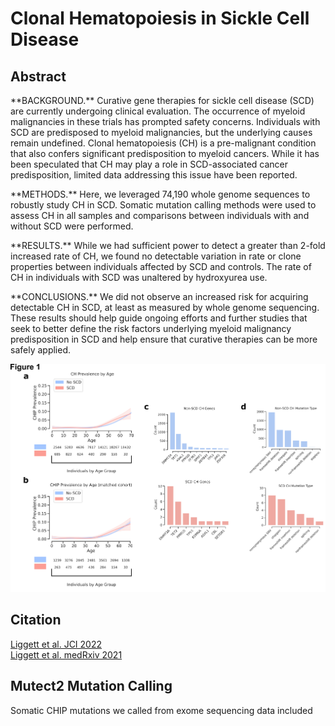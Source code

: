 
# Clonal Hematopoiesis in Sickle Cell Disease

## Abstract

<p>**BACKGROUND.** Curative gene therapies for sickle cell disease (SCD) are currently undergoing clinical evaluation. The occurrence of myeloid malignancies in these trials has prompted safety concerns. Individuals with SCD are predisposed to myeloid malignancies, but the underlying causes remain undefined. Clonal hematopoiesis (CH) is a pre-malignant condition that also confers significant predisposition to myeloid cancers. While it has been speculated that CH may play a role in SCD-associated cancer predisposition, limited data addressing this issue have been reported.<p>

<p>**METHODS.** Here, we leveraged 74,190 whole genome sequences to robustly study CH in SCD. Somatic mutation calling methods were used to assess CH in all samples and comparisons between individuals with and without SCD were performed.<p>

<p>**RESULTS.** While we had sufficient power to detect a greater than 2-fold increased rate of CH, we found no detectable variation in rate or clone properties between individuals affected by SCD and controls. The rate of CH in individuals with SCD was unaltered by hydroxyurea use.<p>

<p>**CONCLUSIONS.** We did not observe an increased risk for acquiring detectable CH in SCD, at least as measured by whole genome sequencing. These results should help guide ongoing efforts and further studies that seek to better define the risk factors underlying myeloid malignancy predisposition in SCD and help ensure that curative therapies can be more safely applied.<p>

<div align=center> <img src="fig_1.png"> </div> 

## Citation 

[Liggett et al. JCI 2022](https://www.jci.org/articles/view/156060)  
[Liggett et al. medRxiv 2021](https://www.medrxiv.org/content/10.1101/2021.06.12.21258772v1)  

## Mutect2 Mutation Calling

Somatic CHIP mutations we called from exome sequencing data included 
